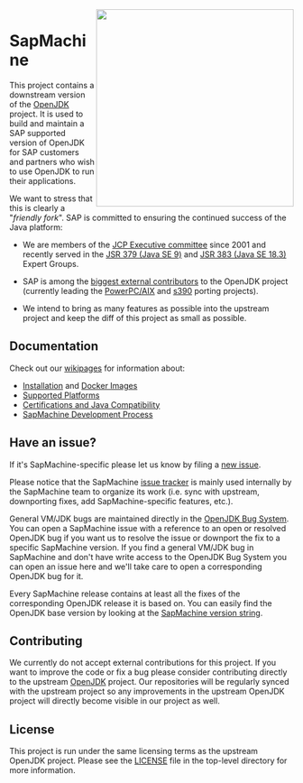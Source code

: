 <img align="right" width=350 src="https://sap.github.io/SapMachine/assets/images/logo_circular.png">

# [](#SapMachine) SapMachine
This project contains a downstream version of the [OpenJDK](http://openjdk.java.net/) project. It is used to build and maintain a SAP supported version of OpenJDK for SAP customers and partners who wish to use OpenJDK to run their applications.

We want to stress that this is clearly a "*friendly fork*". SAP is committed to ensuring the continued success of the Java platform:
* We are members of the [JCP Executive committee](https://jcp.org/en/participation/committee) since 2001 and recently served in the [JSR 379 (Java SE 9)](https://www.jcp.org/en/jsr/detail?id=379) and [JSR 383 (Java SE 18.3)](https://www.jcp.org/en/jsr/detail?id=383) Expert Groups. 
* SAP is among the [biggest external contributors](https://blogs.oracle.com/java-platform-group/building-jdk-11-together) to the OpenJDK project (currently leading the [PowerPC/AIX](http://openjdk.java.net/projects/ppc-aix-port/) and [s390](http://openjdk.java.net/projects/s390x-port/) porting projects).

* We intend to bring as many features as possible into the upstream project and keep the diff of this project as small as possible.

## [](#Documentation) Documentation
Check out our [wikipages](https://github.com/SAP/SapMachine/wiki) for information about:
* [Installation](https://github.com/SAP/SapMachine/wiki/Installation) and [Docker Images](https://github.com/SAP/SapMachine/wiki/Docker-Images)
* [Supported Platforms](https://github.com/SAP/SapMachine/wiki/Supported-platforms)
* [Certifications and Java Compatibility](https://github.com/SAP/SapMachine/wiki/Certification-and-Java-Compatibility)
* [SapMachine Development Process](https://github.com/SAP/SapMachine/wiki/SapMachine-Development-Process)

## Have an issue? 
If it's SapMachine-specific please let us know by filing a [new issue](https://github.com/SAP/SapMachine/issues/new).

Please notice that the SapMachine [issue tracker](https://github.com/SAP/SapMachine/issues) is mainly used internally by the SapMachine team to organize its work (i.e. sync with upstream, downporting fixes, add SapMachine-specific features, etc.). 

General VM/JDK bugs are maintained directly in the [OpenJDK Bug System](https://bugs.openjdk.java.net/). You can open a SapMachine issue with a reference to an open or resolved OpenJDK bug if you want us to resolve the issue or downport the fix to a specific SapMachine version. If you find a general VM/JDK bug in SapMachine and don't have write access to the OpenJDK Bug System you can open an issue here and we'll take care to open a corresponding OpenJDK bug for it.

Every SapMachine release contains at least all the fixes of the corresponding OpenJDK release it is based on. You can easily find the OpenJDK base version by looking at the [SapMachine version string](https://github.com/SAP/SapMachine/wiki/Differences-between-SapMachine-and-OpenJDK#version-numbers).

## Contributing
We currently do not accept external contributions for this project. If you want to improve the code or fix a bug please consider contributing directly to the upstream [OpenJDK](http://openjdk.java.net/contribute/) project. Our repositories will be regularly synced with the upstream project so any improvements in the upstream OpenJDK project will directly become visible in our project as well.

## License
This project is run under the same licensing terms as the upstream OpenJDK project. Please see the [LICENSE](LICENSE) file in the top-level directory for more information.
